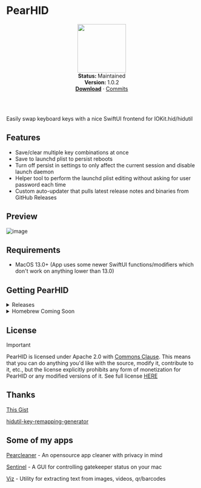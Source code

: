# PearHID
<p align="center">
  <img src="https://github.com/user-attachments/assets/c37566e7-144f-4189-b7c5-c27b80acd5a1" width="128" height="128" />
   <br />
   <strong>Status: </strong>Maintained 
   <br />
   <strong>Version: </strong>1.0.2
   <br />
   <a href="https://github.com/alienator88/PearHID/releases"><strong>Download</strong></a>
    · 
   <a href="https://github.com/alienator88/PearHID/commits">Commits</a>
   <br />
   <br />
</p>
</br>

Easily swap keyboard keys with a nice SwiftUI frontend for IOKit.hid/hidutil


## Features
- Save/clear multiple key combinations at once
- Save to launchd plist to persist reboots
- Turn off persist in settings to only affect the current session and disable launch daemon
- Helper tool to perform the launchd plist editing without asking for user password each time
- Custom auto-updater that pulls latest release notes and binaries from GitHub Releases


## Preview
![image](https://github.com/user-attachments/assets/e9887a1d-44d4-4b89-9b26-edc00551ca87)


## Requirements
- MacOS 13.0+ (App uses some newer SwiftUI functions/modifiers which don't work on anything lower than 13.0)


## Getting PearHID

<details>
  <summary>Releases</summary>

Pre-compiled, always up-to-date versions are available from my [releases](https://github.com/alienator88/PearHID/releases) page.
</details>

<details>
  <summary>Homebrew Coming Soon</summary>

You can add the app via Homebrew:
```

```
</details>


## License
> [!IMPORTANT]
> PearHID is licensed under Apache 2.0 with [Commons Clause](https://commonsclause.com/). This means that you can do anything you'd like with the source, modify it, contribute to it, etc., but the license explicitly prohibits any form of monetization for PearHID or any modified versions of it. See full license [HERE](https://github.com/alienator88/Sentinel/blob/main/LICENSE.md)

## Thanks
[This Gist](https://gist.github.com/bennlee/0f5bc8dc15a53b2cc1c81cd92363bf18)

[hidutil-key-remapping-generator](https://github.com/amarsyla/hidutil-key-remapping-generator)

## Some of my apps

[Pearcleaner](https://github.com/alienator88/Pearcleaner) - An opensource app cleaner with privacy in mind

[Sentinel](https://github.com/alienator88/Sentinel) - A GUI for controlling gatekeeper status on your mac

[Viz](https://github.com/alienator88/Viz) - Utility for extracting text from images, videos, qr/barcodes
